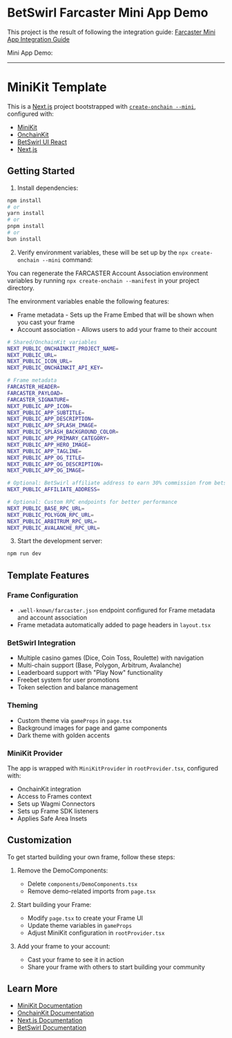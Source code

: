 # BetSwirl Farcaster Mini App Demo
This project is the result of following the integration guide: [Farcaster Mini App Integration Guide](https://docs.betswirl.com/developer-hub/demos/ui-react/miniapp)

Mini App Demo: 

---

# MiniKit Template

This is a [Next.js](https://nextjs.org) project bootstrapped with [`create-onchain --mini`](), configured with:

- [MiniKit](https://docs.base.org/builderkits/minikit/overview)
- [OnchainKit](https://www.base.org/builders/onchainkit)
- [BetSwirl UI React](https://www.npmjs.com/package/@betswirl/ui-react)
- [Next.js](https://nextjs.org/docs)

## Getting Started

1. Install dependencies:
```bash
npm install
# or
yarn install
# or
pnpm install
# or
bun install
```

2. Verify environment variables, these will be set up by the `npx create-onchain --mini` command:

You can regenerate the FARCASTER Account Association environment variables by running `npx create-onchain --manifest` in your project directory.

The environment variables enable the following features:

- Frame metadata - Sets up the Frame Embed that will be shown when you cast your frame
- Account association - Allows users to add your frame to their account

```bash
# Shared/OnchainKit variables
NEXT_PUBLIC_ONCHAINKIT_PROJECT_NAME=
NEXT_PUBLIC_URL=
NEXT_PUBLIC_ICON_URL=
NEXT_PUBLIC_ONCHAINKIT_API_KEY=

# Frame metadata
FARCASTER_HEADER=
FARCASTER_PAYLOAD=
FARCASTER_SIGNATURE=
NEXT_PUBLIC_APP_ICON=
NEXT_PUBLIC_APP_SUBTITLE=
NEXT_PUBLIC_APP_DESCRIPTION=
NEXT_PUBLIC_APP_SPLASH_IMAGE=
NEXT_PUBLIC_SPLASH_BACKGROUND_COLOR=
NEXT_PUBLIC_APP_PRIMARY_CATEGORY=
NEXT_PUBLIC_APP_HERO_IMAGE=
NEXT_PUBLIC_APP_TAGLINE=
NEXT_PUBLIC_APP_OG_TITLE=
NEXT_PUBLIC_APP_OG_DESCRIPTION=
NEXT_PUBLIC_APP_OG_IMAGE=

# Optional: BetSwirl affiliate address to earn 30% commission from bets
NEXT_PUBLIC_AFFILIATE_ADDRESS=

# Optional: Custom RPC endpoints for better performance
NEXT_PUBLIC_BASE_RPC_URL=
NEXT_PUBLIC_POLYGON_RPC_URL=
NEXT_PUBLIC_ARBITRUM_RPC_URL=
NEXT_PUBLIC_AVALANCHE_RPC_URL=
```

3. Start the development server:
```bash
npm run dev
```

## Template Features

### Frame Configuration
- `.well-known/farcaster.json` endpoint configured for Frame metadata and account association
- Frame metadata automatically added to page headers in `layout.tsx`

### BetSwirl Integration
- Multiple casino games (Dice, Coin Toss, Roulette) with navigation
- Multi-chain support (Base, Polygon, Arbitrum, Avalanche)
- Leaderboard support with "Play Now" functionality
- Freebet system for user promotions
- Token selection and balance management

### Theming
- Custom theme via `gameProps` in `page.tsx`
- Background images for page and game components
- Dark theme with golden accents

### MiniKit Provider
The app is wrapped with `MiniKitProvider` in `rootProvider.tsx`, configured with:
- OnchainKit integration
- Access to Frames context
- Sets up Wagmi Connectors
- Sets up Frame SDK listeners
- Applies Safe Area Insets

## Customization

To get started building your own frame, follow these steps:

1. Remove the DemoComponents:
   - Delete `components/DemoComponents.tsx`
   - Remove demo-related imports from `page.tsx`

2. Start building your Frame:
   - Modify `page.tsx` to create your Frame UI
   - Update theme variables in `gameProps`
   - Adjust MiniKit configuration in `rootProvider.tsx`

3. Add your frame to your account:
   - Cast your frame to see it in action
   - Share your frame with others to start building your community

## Learn More

- [MiniKit Documentation](https://docs.base.org/builderkits/minikit/overview)
- [OnchainKit Documentation](https://docs.base.org/builderkits/onchainkit/getting-started)
- [Next.js Documentation](https://nextjs.org/docs)
- [BetSwirl Documentation](https://docs.betswirl.com)
